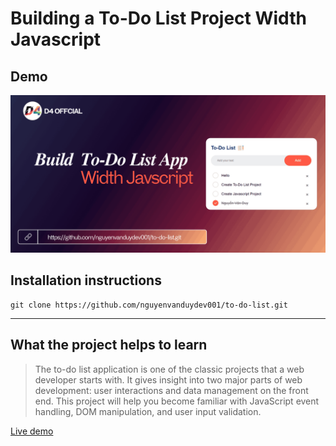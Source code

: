 # Building a To-Do List Project Width Javascript

## Demo
![Demo](./images/demo.png)

## Installation instructions

```     
git clone https://github.com/nguyenvanduydev001/to-do-list.git 
```
----

## What the project helps to learn
> The to-do list application is one of the classic projects that a web developer starts with. It gives insight into two major parts of web development: user interactions and data management on the front end. This project will help you become familiar with JavaScript event handling, DOM manipulation, and user input validation.

[Live demo](https://todo-list-nvd.netlify.app/)